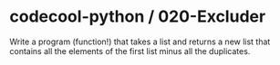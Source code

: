 # codecool-python / 020-Excluder

Write a program (function!) that takes a list and returns a new list that contains all the elements of the first list minus all the duplicates.
